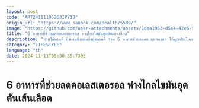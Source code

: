 ```yaml
---
layout: post
code: "ART24111105263IPY1B"
origin_url: "https://www.sanook.com/health/5509/"
image: "https://github.com/user-attachments/assets/1dea1953-d5e4-42e6-967c-487045ee8e73"
title: "6 อาหารที่ช่วยลดคอเลสเตอรอล ห่างไกลไขมันอุดตันเส้นเลือด"
description: "ทานได้ทานดี ยิ่งทานยิ่งผอมยิ่งสุขภาพดี รวม 6 อาหารช่วยลดคอเลสเตอรอล ให้คุณประโยชน์ที่คาดไม่ถึง"
category: "LIFESTYLE"
language: "th"
date: 2024-11-11T05:30:35.739Z
---
```


# 6 อาหารที่ช่วยลดคอเลสเตอรอล ห่างไกลไขมันอุดตันเส้นเลือด